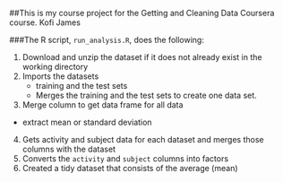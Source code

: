 ##This is my course project for the Getting and Cleaning Data Coursera course. 
Kofi James

###The R script, `run_analysis.R`, does the following:

1. Download and unzip  the dataset if it does not already exist in the working directory
2.  Imports the datasets
	- training and the test sets
	- Merges the training and the test sets to create one data set.
3. Merge column to get data frame for all data 
- extract mean or standard deviation
4. Gets activity and subject data for each dataset and merges those columns with the dataset
5. Converts the `activity` and `subject` columns into factors
6. Created a tidy dataset that consists of the average (mean)
